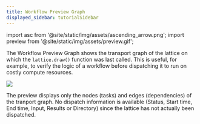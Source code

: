 ```yaml
---
title: Workflow Preview Graph
displayed_sidebar: tutorialSidebar
---
```

import asc from '@site/static/img/assets/ascending_arrow.png';
import preview from '@site/static/img/assets/preview.gif';

The Workflow Preview Graph shows the transport graph of the lattice on which the `lattice.draw()` function was last called. This is useful, for example, to verify the logic of a workflow before dispatching it to run on costly compute resources.

<img src={preview}/>

The preview displays only the nodes (tasks) and edges (dependencies) of the tranport graph. No dispatch information is available (Status, Start time, End time, Input, Results or Directory) since the lattice has not actually been dispatched.